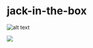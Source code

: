 # jack-in-the-box


![alt text](https://github.com/rubberdk/images/blob/master/jack-box-setup.jpg?raw=true)

![](https://media.giphy.com/media/nonar2tqT1vAxYftlu/giphy.gif)
